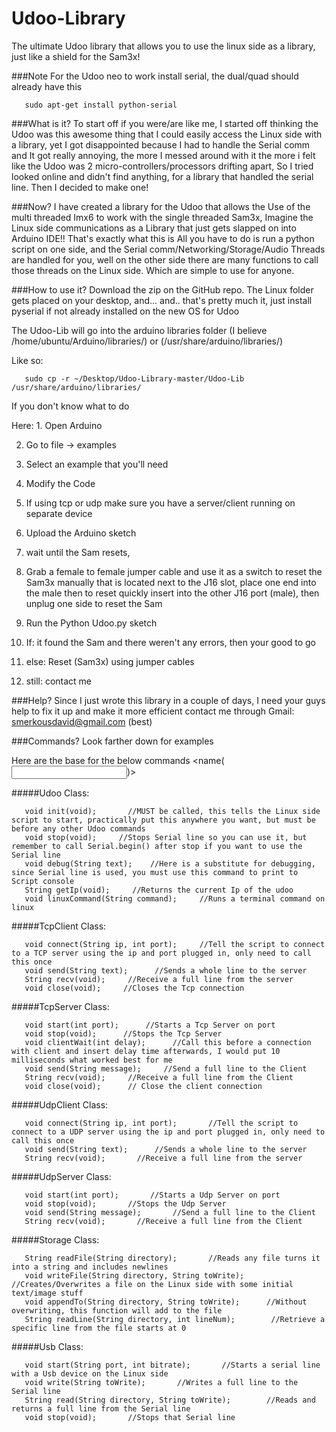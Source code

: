 # Udoo-Library 

The ultimate Udoo library that allows you to use the linux side as a library, just like a shield for the Sam3x!

###Note
For the Udoo neo to work install serial, the dual/quad should already have this

       sudo apt-get install python-serial

###What is it?
To start off if you were/are like me, I started off thinking the Udoo was this awesome thing that I could easily access the Linux side with a library, yet I got disappointed because I had to handle the Serial comm and It got really annoying, the more I messed around with it the more i felt like the Udoo was 2 micro-controllers/processors drifting apart, So I tried looked online and didn't find anything, for a library that handled the serial line. Then I decided to make one! 

###Now?
I have created a library for the Udoo that allows the Use of the multi threaded Imx6 to work with the single threaded Sam3x, Imagine the Linux side communications as a Library that just gets slapped on into Arduino IDE!! That's exactly what this is All you have to do is run a python script on one side, and the Serial comm/Networking/Storage/Audio Threads are handled for you, well on the other side there are many functions to call those threads on the Linux side. Which are simple to use for anyone.

###How to use it?
Download the zip on the GitHub repo. The Linux folder gets placed on your desktop, and... and.. that's pretty much it, just install pyserial if not already installed on the new OS for Udoo

The Udoo-Lib will go into the arduino libraries folder (I believe /home/ubuntu/Arduino/libraries/) or (/usr/share/arduino/libraries/)

Like so:

       sudo cp -r ~/Desktop/Udoo-Library-master/Udoo-Lib /usr/share/arduino/libraries/

If you don't know what to do

Here: 1. Open Arduino 

2. Go to file -> examples 

3. Select an example that you'll need 

4. Modify the Code 

5. If using tcp or udp make sure you have a server/client running on separate device 

6. Upload the Arduino sketch 

7. wait until the Sam resets, 

8. Grab a female to female jumper cable and use it as a switch to reset the Sam3x manually that is located next to the J16 slot, place one end into the male then to reset quickly insert into the other J16 port (male), then unplug one side to reset the Sam 

9. Run the Python Udoo.py sketch 

10. If: it found the Sam and there weren't any errors, then your good to go 

11. else: Reset (Sam3x) using jumper cables

12. still: contact me

###Help?
Since I just wrote this library in a couple of days, I need your guys help to fix it up and make it more efficient contact me through Gmail: smerkousdavid@gmail.com (best)

###Commands?
Look farther down for examples

Here are the base for the below commands <Return> <name(<Input>)>



#####Udoo Class:

       void init(void);       //MUST be called, this tells the Linux side script to start, practically put this anywhere you want, but must be before any other Udoo commands
       void stop(void);     //Stops Serial line so you can use it, but remember to call Serial.begin() after stop if you want to use the Serial line
       void debug(String text);    //Here is a substitute for debugging, since Serial line is used, you must use this command to print to Script console
       String getIp(void);     //Returns the current Ip of the udoo
       void linuxCommand(String command);     //Runs a terminal command on linux

#####TcpClient Class:

       void connect(String ip, int port);     //Tell the script to connect to a TCP server using the ip and port plugged in, only need to call this once
       void send(String text);      //Sends a whole line to the server
       String recv(void);     //Receive a full line from the server
       void close(void);     //Closes the Tcp connection 

#####TcpServer Class:

       void start(int port);      //Starts a Tcp Server on port
       void stop(void);      //Stops the Tcp Server
       void clientWait(int delay);      //Call this before a connection with client and insert delay time afterwards, I would put 10 milliseconds what worked best for me 
       void send(String message);     //Send a full line to the Client
       String recv(void);     //Receive a full line from the Client
       void close(void);      // Close the client connection

#####UdpClient Class:

       void connect(String ip, int port);       //Tell the script to connect to a UDP server using the ip and port plugged in, only need to call this once
       void send(String text);      //Sends a whole line to the server
       String recv(void);       //Receive a full line from the server

#####UdpServer Class:

       void start(int port);       //Starts a Udp Server on port
       void stop(void);       //Stops the Udp Server
       void send(String message);       //Send a full line to the Client
       String recv(void);       //Receive a full line from the Client

#####Storage Class:

       String readFile(String directory);       //Reads any file turns it into a string and includes newlines
       void writeFile(String directory, String toWrite);       //Creates/Overwrites a file on the Linux side with some initial text/image stuff
       void appendTo(String directory, String toWrite);      //Without overwriting, this function will add to the file
       String readLine(String directory, int lineNum);        //Retrieve a specific line from the file starts at 0

#####Usb Class:

       void start(String port, int bitrate);       //Starts a serial line with a Usb device on the Linux side
       void write(String toWrite);       //Writes a full line to the Serial line
       String read(String directory, String toWrite);        //Reads and returns a full line from the Serial line
       void stop(void);       //Stops that Serial line
